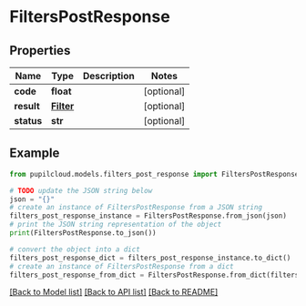 # FiltersPostResponse


## Properties

Name | Type | Description | Notes
------------ | ------------- | ------------- | -------------
**code** | **float** |  | [optional] 
**result** | [**Filter**](Filter.md) |  | [optional] 
**status** | **str** |  | [optional] 

## Example

```python
from pupilcloud.models.filters_post_response import FiltersPostResponse

# TODO update the JSON string below
json = "{}"
# create an instance of FiltersPostResponse from a JSON string
filters_post_response_instance = FiltersPostResponse.from_json(json)
# print the JSON string representation of the object
print(FiltersPostResponse.to_json())

# convert the object into a dict
filters_post_response_dict = filters_post_response_instance.to_dict()
# create an instance of FiltersPostResponse from a dict
filters_post_response_from_dict = FiltersPostResponse.from_dict(filters_post_response_dict)
```
[[Back to Model list]](../README.md#documentation-for-models) [[Back to API list]](../README.md#documentation-for-api-endpoints) [[Back to README]](../README.md)



